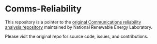 # Comms-Reliability

This repository is a pointer to the [original Communications reliability analysis repository](https://github.com/NREL/ChargeX-VGI3) maintained by National Renewable Energy Laboratory.

Please visit the original repo for source code, issues, and contributions.

